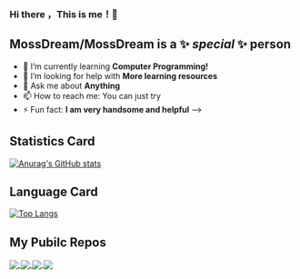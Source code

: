 ### Hi there ，This is me！👋
## **MossDream/MossDream** is a ✨ _special_ ✨ person
- 🌱 I’m currently learning **Computer Programming!**
- 🤔 I’m looking for help with **More learning resources**
- 💬 Ask me about **Anything**
- 📫 How to reach me: You can just try
- ⚡ Fun fact: **I am very handsome and helpful**
-->
## Statistics Card
[![Anurag's GitHub stats](https://github-readme-stats.vercel.app/api?username=MossDream&count_private=true&show_icons=true&theme=onedark&include_all_commits=true)](https://github.com/anuraghazra/github-readme-stats)  
## Language Card
[![Top Langs](https://github-readme-stats.vercel.app/api/top-langs/?username=MossDream&layout=compact)](https://github.com/anuraghazra/github-readme-stats)  
## My  Pubilc Repos
<a href="https://github.com/MossDream/Data-Structure-learning-C">
  <img align="center" src="https://github-readme-stats.vercel.app/api/pin/?username=MossDream&show_owner=true&repo=Data-Structure-learning-C" />
</a>
<a href="https://github.com/MossDream/Leetcode">
  <img align="center" src="https://github-readme-stats.vercel.app/api/pin/?username=MossDream&show_owner=true&repo=Leetcode" />
</a>
<a href="https://github.com/MossDream/Discrete-mathematics-Python">
  <img align="center" src="https://github-readme-stats.vercel.app/api/pin/?username=MossDream&show_owner=true&repo=Discrete-mathematics-Python" />
</a>
<a href="https://github.com/MossDream/Funny-Program">
  <img align="center" src="https://github-readme-stats.vercel.app/api/pin/?username=MossDream&show_owner=true&repo=Funny-Program" />
</a>
